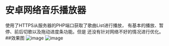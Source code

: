 # 安卓网络音乐播放器
使用了HTTPS从服务器的PHP端口获取了歌曲List进行播放，
有基本的播放、暂停、前后切歌以及拖动进度条功能。但是
还没有针对网络不好的情况进行优化。
##效果图
![image](https://github.com/img/img1.png)
![image](https://github.com/img/img2.png)

